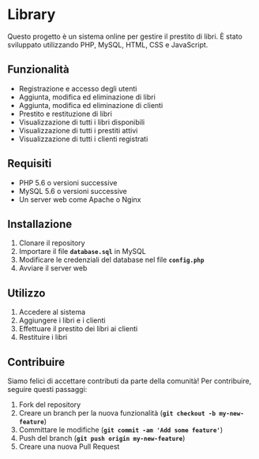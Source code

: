 # Library

Questo progetto è un sistema online per gestire il prestito di libri. È stato sviluppato utilizzando PHP, MySQL, HTML, CSS e JavaScript.

## Funzionalità

- Registrazione e accesso degli utenti
- Aggiunta, modifica ed eliminazione di libri
- Aggiunta, modifica ed eliminazione di clienti
- Prestito e restituzione di libri
- Visualizzazione di tutti i libri disponibili
- Visualizzazione di tutti i prestiti attivi
- Visualizzazione di tutti i clienti registrati

## Requisiti

- PHP 5.6 o versioni successive
- MySQL 5.6 o versioni successive
- Un server web come Apache o Nginx

## Installazione

1. Clonare il repository
2. Importare il file **`database.sql`** in MySQL
3. Modificare le credenziali del database nel file **`config.php`**
4. Avviare il server web

## Utilizzo

1. Accedere al sistema
2. Aggiungere i libri e i clienti
3. Effettuare il prestito dei libri ai clienti
4. Restituire i libri

## Contribuire

Siamo felici di accettare contributi da parte della comunità! Per contribuire, seguire questi passaggi:

1. Fork del repository
2. Creare un branch per la nuova funzionalità (**`git checkout -b my-new-feature`**)
3. Committare le modifiche (**`git commit -am 'Add some feature'`**)
4. Push del branch (**`git push origin my-new-feature`**)
5. Creare una nuova Pull Request
